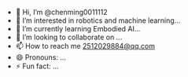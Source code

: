 - 👋 Hi, I’m @chenming0011112
- 👀 I’m interested in robotics and machine learning...
- 🌱 I’m currently learning Embodied AI...
- 💞️ I’m looking to collaborate on ...
- 📫 How to reach me 2512029884@qq.com
- 😄 Pronouns: ...
- ⚡ Fun fact: ...

<!---
chenming0011112/chenming0011112 is a ✨ special ✨ repository because its `README.md` (this file) appears on your GitHub profile.
You can click the Preview link to take a look at your changes.
--->
